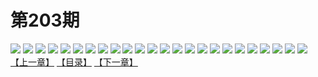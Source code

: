 # 第203期
![](https://mao.mhtupian.com/uploads/img/7563/142174/001.jpg)
![](https://mao.mhtupian.com/uploads/img/7563/142174/002.jpg)
![](https://mao.mhtupian.com/uploads/img/7563/142174/003.jpg)
![](https://mao.mhtupian.com/uploads/img/7563/142174/004.jpg)
![](https://mao.mhtupian.com/uploads/img/7563/142174/005.jpg)
![](https://mao.mhtupian.com/uploads/img/7563/142174/006.jpg)
![](https://mao.mhtupian.com/uploads/img/7563/142174/007.jpg)
![](https://mao.mhtupian.com/uploads/img/7563/142174/008.jpg)
![](https://mao.mhtupian.com/uploads/img/7563/142174/009.jpg)
![](https://mao.mhtupian.com/uploads/img/7563/142174/010.jpg)
![](https://mao.mhtupian.com/uploads/img/7563/142174/011.jpg)
![](https://mao.mhtupian.com/uploads/img/7563/142174/012.jpg)
![](https://mao.mhtupian.com/uploads/img/7563/142174/013.jpg)
![](https://mao.mhtupian.com/uploads/img/7563/142174/014.jpg)
![](https://mao.mhtupian.com/uploads/img/7563/142174/015.jpg)
![](https://mao.mhtupian.com/uploads/img/7563/142174/016.jpg)
![](https://mao.mhtupian.com/uploads/img/7563/142174/017.jpg)
![](https://mao.mhtupian.com/uploads/img/7563/142174/018.jpg)
![](https://mao.mhtupian.com/uploads/img/7563/142174/019.jpg)
![](https://mao.mhtupian.com/uploads/img/7563/142174/020.jpg)
![](https://mao.mhtupian.com/uploads/img/7563/142174/021.jpg)
![](https://mao.mhtupian.com/uploads/img/7563/142174/022.jpg)
![](https://mao.mhtupian.com/uploads/img/7563/142174/023.jpg)
![](https://mao.mhtupian.com/uploads/img/7563/142174/024.jpg)
[【上一章】](./79.md)
[【目录】](./README.md)
[【下一章】](./81.md)
